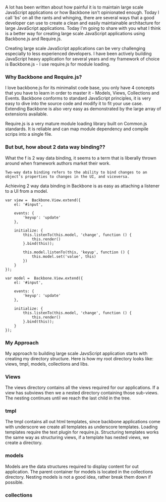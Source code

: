A lot has been written about how painful it is to maintain large scale JavaScript applications or how Backbone isn't opinionated enough. Today I call 'bs' on all the rants and whinging, there are several ways that a good developer can use to create a clean and easily maintainable architacture for large JavaScript applications. Today I'm going to share with you what I think is a better way for creating large scale JavaScript applications using Backbone.js and Require.js.

Creating large scale JavaScript applications can be very challenging especially to less experienced developers. I have been actively building JavaScript heavy application for several years and my framework of choice is Backbone.js - I use require.js for module loading.

### Why Backbone and Require.js?
I love backbone.js for its minimalist code base, you only have 4 concepts that you have to learn in order to master it - Models, Views, Collections and Events. Backbone conforms to standard JavaScript principles, it is very easy to dive into the source code and modify it to fit your use case. Extending Backbone is also very easy as demonstrated by the large array of extensions available.

Require.js is a very mature module loading library built on Common.js standards. It is reliable and can map module dependency and compile scrips into a single file.

### But but, how about 2 data way binding??
What the f is 2 way data binding, it seems to a term that is liberally thrown around when framework authors market their work.

`Two-way data binding refers to the ability to bind changes to an object’s properties to changes in the UI, and viceversa.`

Achieving 2 way data binding in Backbone is as easy as attaching a listener to a UI from a model.

```
var view =  Backbone.View.extend({
	el: '#input',

	events: {
		'keyup': 'update'
	},

	initialize: {
		this.listenTo(this.model, 'change', function () {
			this.render()
		}.bind(this));

		this.model.listenTo(this, 'keyup', function () {
			this.model.set('value', this)
		})
	}
});

var model =  Backbone.View.extend({
	el: '#input',

	events: {
		'keyup': 'update'
	},

	initialize: {
		this.listenTo(this.model, 'change', function () {
			this.render()
		}.bind(this));
	}
});
```


### My Approach
My approach to building large scale JavsScript application starts with creating my directory structure.
Here is how my root directory looks like: views, tmpl, models, collections and libs.

### Views
The views directory contains all the views required for our applications. If a view has subviews then we a nested directory containing those sub-views. The nesting continues until we reach the last child in the tree.

### tmpl
The tmpl contains all out html templates, since backbone applications come with underscore we create all templates as underscore templates. Loading templates require the text plugin for require.js. Structuring templates works the same way as structuring views, if a template has nested views, we create a directory.

### models
Models are the data structures required to display content for out application. The parent container for models is located in the collections directory. Nesting models is not a good idea, rather break them down if possible.

### collections

